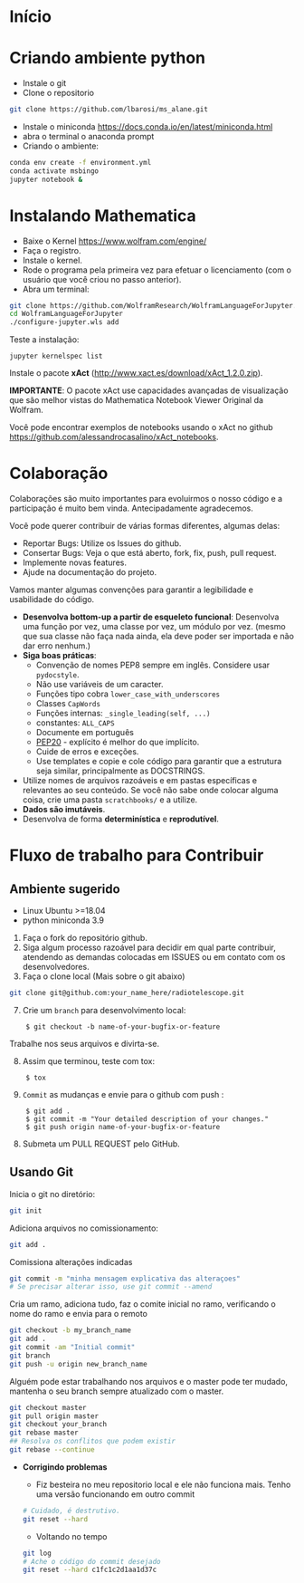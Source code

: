 # Início

# Criando ambiente python

- Instale o git
- Clone o repositorio

```bash
git clone https://github.com/lbarosi/ms_alane.git
```

- Instale o miniconda https://docs.conda.io/en/latest/miniconda.html
- abra o terminal o anaconda prompt
- Criando o ambiente:

```bash
conda env create -f environment.yml
conda activate msbingo
jupyter notebook &
```

# Instalando Mathematica

- Baixe o Kernel https://www.wolfram.com/engine/
- Faça o registro.
- Instale o kernel.
- Rode o programa pela primeira vez para efetuar o licenciamento (com o usuário que você criou no passo anterior).
- Abra um terminal:

```bash
git clone https://github.com/WolframResearch/WolframLanguageForJupyter.git
cd WolframLanguageForJupyter
./configure-jupyter.wls add
```

Teste a instalação:
```
jupyter kernelspec list
```

Instale o pacote **xAct** (http://www.xact.es/download/xAct_1.2.0.zip).

**IMPORTANTE**: O pacote xAct use capacidades avançadas de visualização que são melhor vistas do Mathematica Notebook Viewer Original da Wolfram.

Você pode encontrar exemplos de notebooks usando o xAct no github  https://github.com/alessandrocasalino/xAct_notebooks.

# Colaboração

Colaborações são muito importantes para evoluirmos o nosso código e a participação é muito bem vinda. Antecipadamente agradecemos.

Você pode querer contribuir de várias formas diferentes, algumas delas:
- Reportar Bugs: Utilize os Issues do github.
- Consertar Bugs: Veja o que está aberto, fork, fix, push, pull request.
- Implemente novas features.
- Ajude na documentação do projeto.

 Vamos manter algumas convenções para garantir a legibilidade e usabilidade do código.

- **Desenvolva bottom-up a partir de esqueleto funcional**: Desenvolva uma função por vez, uma classe por vez, um módulo por vez. (mesmo que sua classe não faça nada ainda, ela deve poder ser importada e não dar erro nenhum.)
- **Siga boas práticas**:
     - Convenção de nomes PEP8 sempre em inglês. Considere usar `pydocstyle`.
     - Não use variáveis de um caracter.
     - Funções tipo cobra `lower_case_with_underscores`
     - Classes `CapWords`
     - Funções internas: `_single_leading(self, ...)`
     - constantes: `ALL_CAPS`
     - Documente em português
     - [PEP20](http://www.python.org/dev/peps/pep-0020/) - explícito é melhor do que implícito.
     - Cuide de erros e exceções.
     - Use templates e copie e cole código para garantir que a estrutura seja similar, principalmente as DOCSTRINGS.
- Utilize nomes de arquivos razoáveis e em pastas específicas e relevantes ao seu conteúdo. Se você não sabe onde colocar alguma coisa, crie uma pasta `scratchbooks/` e a utilize.
- **Dados são imutáveis**.
- Desenvolva de forma **determinística** e **reprodutível**.

# Fluxo de trabalho para Contribuir

## Ambiente sugerido

- Linux Ubuntu >=18.04
- python miniconda 3.9

1. Faça o fork do repositório github.
2. Siga algum processo razoável para decidir em qual parte contribuir, atendendo as demandas colocadas em ISSUES ou em contato com os desenvolvedores.
3. Faça o clone local (Mais sobre o git abaixo)

```bash
git clone git@github.com:your_name_here/radiotelescope.git
```

7. Crie um `branch` para desenvolvimento local:

```
    $ git checkout -b name-of-your-bugfix-or-feature
```

Trabalhe nos seus arquivos e divirta-se.

8. Assim que terminou, teste com tox:

```
    $ tox
```

9. `Commit` as mudanças e envie para o github com push :

```
    $ git add .
    $ git commit -m "Your detailed description of your changes."
    $ git push origin name-of-your-bugfix-or-feature
```

8. Submeta um PULL REQUEST pelo GitHub.

## Usando Git

Inicia o git no diretório:
```bash
git init
```


Adiciona arquivos no comissionamento:
```bash
git add .
```


Comissiona alterações indicadas
```bash
git commit -m "minha mensagem explicativa das alteraçoes"
# Se precisar alterar isso, use git commit --amend
```

Cria um ramo, adiciona tudo, faz o comite inicial no ramo, verificando o nome do ramo e envia para o remoto
```bash
git checkout -b my_branch_name
git add .
git commit -am "Initial commit"
git branch
git push -u origin new_branch_name
```

Alguém pode estar trabalhando nos arquivos e o master pode ter mudado, mantenha o seu branch sempre atualizado com o master.
```bash
git checkout master
git pull origin master
git checkout your_branch
git rebase master
## Resolva os conflitos que podem existir
git rebase --continue
```

- **Corrigindo problemas**

     - Fiz besteira no meu repositorio local e ele não funciona mais. Tenho uma versão funcionando em outro commit
     ```bash
     # Cuidado, é destrutivo.
     git reset --hard
     ```

     - Voltando no tempo
     ```bash
     git log
     # Ache o código do commit desejado
     git reset --hard c1fc1c2d1aa1d37c
     ```
